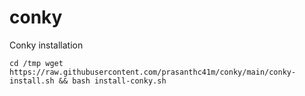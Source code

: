 # conky
Conky installation

`cd /tmp wget https://raw.githubusercontent.com/prasanthc41m/conky/main/conky-install.sh && bash install-conky.sh`
